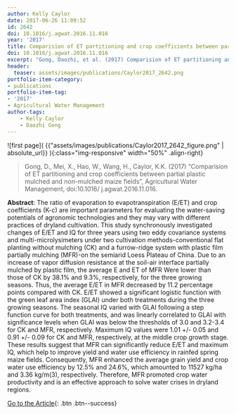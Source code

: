 ```yaml
---
author: Kelly Caylor
date: 2017-06-26 11:09:52
id: 2642
doi: 10.1016/j.agwat.2016.11.016
year: '2017'
title: Comparision of ET partitioning and crop coefficients between partial plastic mulched and non-mulched maize fields
doi: 10.1016/j.agwat.2016.11.016
excerpt: "Gong, Daozhi, et al. (2017) Comparision of ET partitioning and crop coefficients between partial plastic mulched and non-mulched maize fields, Agricultural Water Management, doi:10.1016/ j.agwat.2016.11.016"
header:
  teaser: assets/images/publications/Caylor2017_2642.png
portfolio-item-category:
- publications
portfolio-item-tag:
- '2017'
- Agricultural Water Management
author-tags:
    - Kelly Caylor
    - Daozhi Gong
---
```


![first page]( {{"assets/images/publications/Caylor2017_2642_figure.png" | absolute_url}} ){:class="img-responsive" width="50%" .align-right}


> Gong, D., Mei, X., Hao, W., Wang, H., Caylor, K.K. (2017) “Comparision of ET partitioning and crop coefficients between partial plastic mulched and non-mulched maize fields”, Agricultural Water Management, doi:10.1016/ j.agwat.2016.11.016.


**Abstract**:  The ratio of evaporation to evapotranspiration (E/ET) and crop coefficients (K-c) are important parameters for evaluating the water-saving potentials of agronomic technologies and they may vary with different practices of dryland cultivation. This study synchronously investigated changes of E/ET and IQ for three years using two eddy covariance systems and multi-microlysimeters under two cultivation methods-conventional flat planting without mulching (CK) and a furrow-ridge system with plastic film partially mulching (MFR)-on the semiarid Loess Plateau of China. Due to an increase of vapor diffusion resistance at the soil-air interface partially mulched by plastic film, the average E and ET of MFR Were lower than those of CK by 38.1% and 9.3%, respectively, for the three growing seasons. Thus, the average E/ET in MFR decreased by 11.2 percentage points compared with CK. E/ET showed a significant logistic function with the green leaf area index (GLAI) under both treatments during the three growing seasons. The seasonal IQ varied with GLAI following a step function curve for both treatments, and was linearly correlated to GLAI with significance levels when GLAI was below the thresholds of 3.0 and 3.2-3.4 for CK and MFR, respectively. Maximum IQ values were 1.01 +/- 0.05 and 0.91 +/- 0.09 for CK and MFR, respectively, at the middle crop growth stage. These results suggest that MFR can significantly reduce E/ET and maximum IQ, which help to improve yield and water use efficiency in rainfed spring maize fields. Consequently, MFR enhanced the average grain yield and crop water use efficiency by 12.5% and 24.6%, which amounted to 11527 kg/ha and 3.36 kg/m(3), respectively. Therefore, MFR promoted crop water productivity and is an effective approach to solve water crises in dryland regions.


[Go to the Article](http://www.sciencedirect.com/science/article/pii/S0378377416304590){: .btn .btn--success}